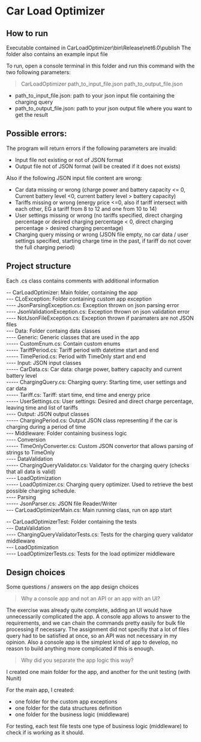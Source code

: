 # Car Load Optimizer
## How to run
Executable contained in CarLoadOptimizer\bin\Release\net6.0\publish
The folder also contains an example input file

To run, open a console terminal in this folder and run this command with the two following parameters:
> CarLoadOptimizer path_to_input_file.json path_to_output_file.json
- path_to_input_file.json: path to your json input file containing the charging query
- path_to_output_file.json: path to your json output file where you want to get the result

## Possible errors:

The program will return errors if the following parameters are invalid:
- Input file not existing or not of JSON format
- Output file not of JSON format (will be created if it does not exists)

Also if the following JSON input file content are wrong:
- Car data missing or wrong (charge power and battery capacity <= 0, Current battery level <0, current battery level > battery capacity)
- Tariffs missing or wrong (energy price <=0, also if tariff intersect with each other, EG a tariff from 8 to 12 and one from 10 to 14)
- User settings missing or wrong (no tariffs specified, direct charging percentage or desired charging percentage < 0, direct charging percentage > desired charging percentage)
- Charging query missing or wrong (JSON file empty, no car data / user settings specified, starting charge time in the past, if tariff do not cover the full charging period)

## Project structure

Each .cs class contains comments with additional information

-- CarLoadOptimizer: Main folder, containing the app  
--- CLoException: Folder containing custom app exception  
---- JsonParsingException.cs: Exception thrown on json parsing error  
---- JsonValidationException.cs: Exception thrown on json validation error  
---- NotJsonFileException.cs: Exception thrown if paramaters are not JSON files  
--- Data: Folder containg data classes  
---- Generic: Generic classes that are used in the app  
----- CustomEnum.cs: Contain custom enums  
----- TariffPeriod.cs: Tariff period with datetime start and end  
----- TimePeriod.cs: Period with TimeOnly start and end  
---- Input: JSON input classes  
----- CarData.cs: Car data: charge power, battery capacity and current battery level  
----- ChargingQuery.cs: Charging query: Starting time, user settings and car data  
----- Tariff.cs: Tariff: start time, end time and energy price  
----- UserSettings.cs: User settings: Desired and direct charge percentage, leaving time and list of tariffs  
---- Output: JSON output classes  
----- ChargingPeriod.cs: Output JSON class representing if the car is charging during a period of time  
--- Middleware: Folder containing business logic  
---- Conversion  
----- TimeOnlyConverter.cs: Custom JSON convertor that allows parsing of strings to TimeOnly  
---- DataValidation  
----- ChargingQueryValidator.cs: Validator for the charging query (checks that all data is valid)  
---- LoadOptimization  
----- LoadOptimizer.cs: Charging query optimizer. Used to retrieve the best possible charging schedule.  
---- Parsing  
----- JsonParser.cs: JSON file Reader/Writer  
--- CarLoadOptimizerMain.cs: Main running class, run on app start  

-- CarLoadOptimizerTest: Folder containing the tests  
--- DataValidation  
---- ChargingQueryValidatorTests.cs: Tests for the charging query validator middleware  
--- LoadOptimization  
---- LoadOptimizerTests.cs: Tests for the load optimizer middleware  

## Design choices
Some questions / answers on the app design choices

> Why a console app and not an API or an app with an UI?

The exercise was already quite complete, adding an UI would have unnecessarily complicated the app. 
A console app allows to answer to the requirements, and we can chain the commands pretty easily for bulk file processing if necessary.
The assignment did not specifiy that a lot of files query had to be satisfied at once, so an API was not necessary in my opinion.
Also a console app is the simplest kind of app to develop, no reason to build anything more complicated if this is enough.

> Why did you separate the app logic this way?

I created one main folder for the app, and another for the unit testing (with Nunit)

For the main app, I created:
- one folder for the custom app exceptions
- one folder for the data structures definition
- one folder for the business logic (middleware)

For testing, each test file tests one type of business logic (middleware) to check if is working as it should.
